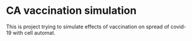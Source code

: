 # CA vaccination simulation
This is project trying to simulate effects of vaccination on spread of covid-19 with cell automat.
